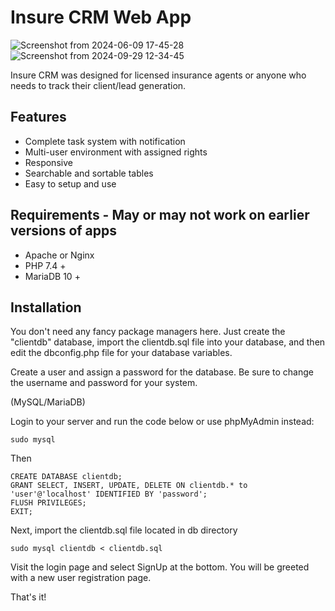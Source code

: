 # Insure CRM Web App
![Screenshot from 2024-06-09 17-45-28](https://github.com/nicholsonz/Simple-CRM/assets/77360596/c628d162-4d34-4430-808d-8ad100b96f98)
![Screenshot from 2024-09-29 12-34-45](https://github.com/user-attachments/assets/4756bee5-1d03-41bd-a1b1-d8197985b8dd)




Insure CRM was designed for licensed insurance agents or anyone who needs to track their client/lead generation.

## Features
* Complete task system with notification
* Multi-user environment with assigned rights
* Responsive
* Searchable and sortable tables
* Easy to setup and use

## Requirements - May or may not work on earlier versions of apps
* Apache or Nginx
* PHP 7.4 +
* MariaDB 10 +

## Installation

You don't need any fancy package managers here. Just create the "clientdb" database, import the clientdb.sql file into your database, and then edit the dbconfig.php file for your database variables.

Create a user and assign a password for the database. Be sure to change the username and password for your system.

(MySQL/MariaDB)

Login to your server and run the code below or use phpMyAdmin instead:

    sudo mysql
Then

    CREATE DATABASE clientdb;
    GRANT SELECT, INSERT, UPDATE, DELETE ON clientdb.* to 'user'@'localhost' IDENTIFIED BY 'password';
    FLUSH PRIVILEGES;
    EXIT;

Next, import the clientdb.sql file located in db directory

    sudo mysql clientdb < clientdb.sql

Visit the login page and select SignUp at the bottom. You will be  greeted with a new user registration page.

That's it!

